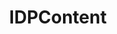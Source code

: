 ---
title: IDPContent
description: List of fields exported together with basic flow fields on the interface by IDPContent plugin. The plugin is compiled to export IDPCONTENT_SIZE (100 by default) bytes from the first data packet in SRC -> DST direction, and the first data packet in DST -> SRC direction.    
fields: 
  -
    name: "IDP_CONTENT"
    type: "bytes"
    ipfix: "8057/850"
    value: "  Content of first data packet from SRC -> DST"
  -
    name: "IDP_CONTENT_REV"
    type: "bytes"
    ipfix: "8057/851"
    value: "  Content of first data packet from DST -> SRC"
---